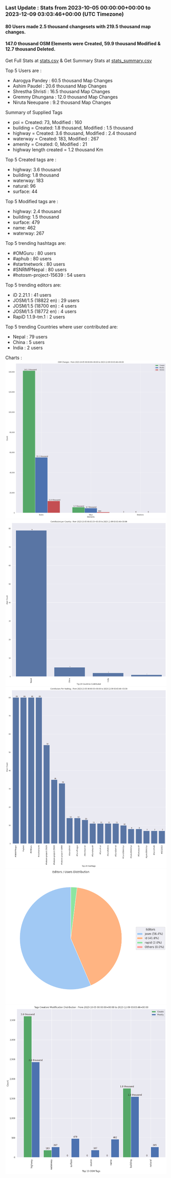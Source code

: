 ### Last Update : Stats from 2023-10-05 00:00:00+00:00 to 2023-12-09 03:03:46+00:00 (UTC Timezone)

#### 80 Users made 2.5 thousand changesets with 219.5 thousand map changes.
#### 147.0 thousand OSM Elements were Created, 59.9 thousand Modified & 12.7 thousand Deleted.
Get Full Stats at [stats.csv](/stats/SNRMPNepal/Every2days/stats.csv)
 & Get Summary Stats at [stats_summary.csv](/stats/SNRMPNepal/Every2days/stats_summary.csv)

Top 5 Users are : 
- Aarogya Pandey : 60.5 thousand Map Changes
- Ashim Paudel : 20.6 thousand Map Changes
- Shrestha Shristi : 16.5 thousand Map Changes
- Gremmy Dhungana : 12.0 thousand Map Changes
- Niruta Neeupane : 9.2 thousand Map Changes

Summary of Supplied Tags
- poi = Created: 73, Modified : 160
- building = Created: 1.8 thousand, Modified : 1.5 thousand
- highway = Created: 3.6 thousand, Modified : 2.4 thousand
- waterway = Created: 183, Modified : 267
- amenity = Created: 0, Modified : 21
- highway length created = 1.2 thousand Km


Top 5 Created tags are :
- highway: 3.6 thousand
- building: 1.8 thousand
- waterway: 183
- natural: 96
- surface: 44


Top 5 Modified tags are :
- highway: 2.4 thousand
- building: 1.5 thousand
- surface: 479
- name: 462
- waterway: 267


Top 5 trending hashtags are:
- #OMGuru : 80 users
- #aphub : 80 users
- #startnetwork : 80 users
- #SNRMPNepal : 80 users
- #hotosm-project-15639 : 54 users


Top 5 trending editors are:
- iD 2.21.1 : 41 users
- JOSM/1.5 (18822 en) : 29 users
- JOSM/1.5 (18700 en) : 4 users
- JOSM/1.5 (18772 en) : 4 users
- RapiD 1.1.9-tm.1 : 2 users


Top 5 trending Countries where user contributed are:
- Nepal : 79 users
- China : 5 users
- India : 2 users


 Charts : 
![Alt text](./stats_osm_changes.png) 
![Alt text](./stats_users_per_country.png) 
![Alt text](./stats_users_per_hashtag.png) 
![Alt text](./stats_editors_pie_chart.png) 
![Alt text](./stats_tags.png) 
